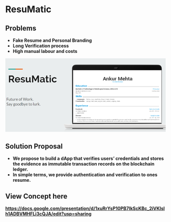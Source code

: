 # ResuMatic #

## Problems  ##

* **Fake Resume and Personal Branding**
* **Long Verification process**
* **High manual labour and costs**

![](fakeresume.PNG)

## Solution Proposal  ##

* **We propose to build a dApp that verifies users’ credentials and stores the evidence as immutable transaction records on the blockchain ledger.**
* **In simple terms, we provide authentication and verification to ones resume.**

## View Concept here  ##

**https://docs.google.com/presentation/d/1xuRrYsP10PB7IkScKBc_2iVKIsIh1ADBVMHFLi3cQJA/edit?usp=sharing**
